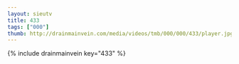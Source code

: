 ```yaml
--- 
layout: sieutv
title: 433
tags: ["000"]
thumb: http://drainmainvein.com/media/videos/tmb/000/000/433/player.jpg
---
```

{% include drainmainvein key="433" %} 
